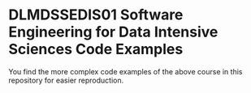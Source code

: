# DLMDSSEDIS01 Software Engineering for Data Intensive Sciences Code Examples

You find the more complex code examples of the above course in this repository for easier reproduction.

